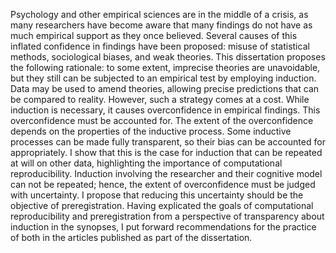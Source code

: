 Psychology and other empirical sciences are in the middle of a crisis, as many researchers have become aware that many findings do not have as much empirical support as they once believed.
Several causes of this inflated confidence in findings have been proposed: misuse of statistical methods, sociological biases, and weak theories.
This dissertation proposes the following rationale: to some extent, imprecise theories are unavoidable, but they still can be subjected to an empirical test by employing induction.
Data may be used to amend theories, allowing precise predictions that can be compared to reality.
However, such a strategy comes at a cost.
While induction is necessary, it causes overconfidence in empirical findings.
This overconfidence must be accounted for.
The extent of the overconfidence depends on the properties of the inductive process.
Some inductive processes can be made fully transparent, so their bias can be accounted for appropriately.
I show that this is the case for induction that can be repeated at will on other data, highlighting the importance of computational reproducibility.
Induction involving the researcher and their cognitive model can not be repeated; hence, the extent of overconfidence must be judged with uncertainty.
I propose that reducing this uncertainty should be the objective of preregistration.
Having explicated the goals of computational reproducibility and preregistration from a perspective of transparency about induction in the synopses, I put forward recommendations for the practice of both in the articles published as part of the dissertation.
